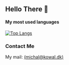 ## Hello There 👋

#### My most used languages
[![Top Langs](https://github-readme-stats.vercel.app/api/top-langs/?username=imkowalski&layout=compact&theme=dark)](https://github.com/anuraghazra/github-readme-stats)
### Contact Me
My mail: [(michal@kowal.dk)](mailto:michal@kowal.dk)
